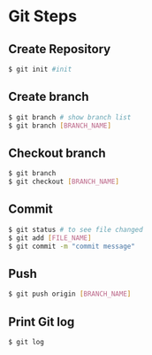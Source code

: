 # Git Steps

## Create Repository

```bash
$ git init #init
```

## Create branch

```bash
$ git branch # show branch list
$ git branch [BRANCH_NAME]
```

## Checkout branch

```bash
$ git branch
$ git checkout [BRANCH_NAME]
```

## Commit

```bash
$ git status # to see file changed
$ git add [FILE_NAME]
$ git commit -m "commit message"
```

## Push

```bash
$ git push origin [BRANCH_NAME]
```

## Print Git log
```bash
$ git log
```
